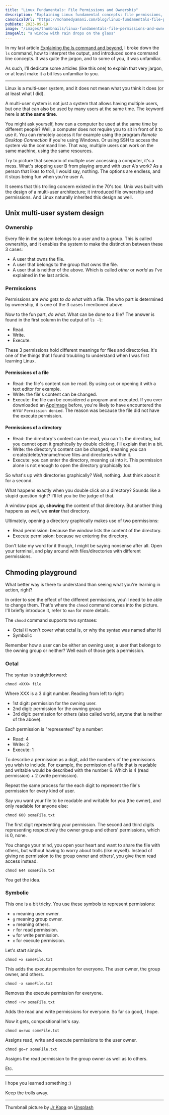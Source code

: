 ```yaml
---
title: "Linux Fundamentals: File Permissions and Ownership"
description: "Explaining Linux fundamental concepts: file permissions, ownership and the chmod command to change the permissions of a file in the two different syntaxes, octal and symbolic."
canonicalUrl: "https://mohamedyamani.com/blog/linux-fundamentals-file-permissions-and-ownership/"
pubDate: 2023-09-19
image: "/images/thumbnails/linux-fundamentals-file-permissions-and-ownership.jpg"
imageAlt: "a window with rain drops on the glass"
---
```


In my last article [Explaining the ls command and beyond](https://mohamedyamani.com/blog/linux-fundamentals-explaining-the-ls-command-and-beyond/), I broke down the `ls` command, how to interpret the output, and introduced some command line concepts. It was quite the jargon, and to some of you, it was unfamiliar.

As such, I'll dedicate some articles (like this one) to explain that very jargon, or at least make it a bit less unfamiliar to you.

---

Linux is a multi-user system, and it does not mean what you think it does (or at least what I did).

A multi-user system is not just a system that allows having multiple users, but one that can also be used by many users at the same time. The keyword here is **at the same time**.

You might ask yourself, how can a computer be used at the same time by different people? Well, a computer does not require you to sit in front of it to use it. You can remotely access it for example using the program _Remote Desktop Connection_ if you're using Windows. Or using SSH to access the system via the command line. That way, multiple users can work on the same machine, using the same resources.

Try to picture that scenario of multiple user accessing a computer, it's a mess. What's stopping user B from playing around with user A's work? As a person that likes to troll, I would say, nothing. The options are endless, and it stops being fun when you're user A.

It seems that this trolling concern existed in the 70's too. Unix was built with the design of a multi-user architecture; it introduced file ownership and permissions. And Linux naturally inherited this design as well.

## Unix multi-user system design

### Ownership

Every file in the system belongs to a user and to a group. This is called ownership, and it enables the system to make the distinction between these 3 cases:

- A user that owns the file.
- A user that belongs to the group that owns the file.
- A user that is neither of the above. Which is called _other_ or _world_ as I've explained in the last article.

### Permissions

Permissions are _who gets to do what_ with a file. The who part is determined by ownership, it is one of the 3 cases I mentioned above.

Now to the fun part, _do what_. What can be done to a file? The answer is found in the first column in the output of `ls -l`:

- Read.
- Write.
- Execute.

These 3 permissions hold different meanings for files and directories. It's one of the things that I found troubling to understand when I was first learning Linux.

#### Permissions of a file

- Read: the file's content can be read. By using `cat` or opening it with a text editor for example.
- Write: the file's content can be changed.
- Execute: the file can be considered a program and executed. If you ever downloaded an [AppImage](https://appimage.org) before, you're likely to have encountered the error `Permission denied`. The reason was because the file did not have the execute permission.

#### Permissions of a directory

- Read: the directory's content can be read, you can `ls` the directory, but you cannot open it graphically by double clicking, I'll explain that in a bit.
- Write: the directory's content can be changed, meaning you can create/delete/rename/move files and directories within it.
- Execute: you can enter the directory, meaning `cd` into it. This permission alone is not enough to open the directory graphically too.

So what's up with directories graphically? Well, nothing. Just think about it for a second.

What happens exactly when you double click on a directory? Sounds like a stupid question right? I'll let you be the judge of that.

A window pops up, **showing** the content of that directory. But another thing happens as well, we **enter** that directory.

Ultimately, opening a directory graphically makes use of two permissions:

- Read permission: because the window lists the content of the directory.
- Execute permission: because we entering the directory.

Don't take my word for it though, I might be saying nonsense after all. Open your terminal, and play around with files/directories with different permissions.

## Chmoding playground

What better way is there to understand than seeing what you're learning in action, right?

In order to see the effect of the different permissions, you'll need to be able to change them. That's where the `chmod` command comes into the picture. I'll briefly introduce it, refer to `man` for more details.

The `chmod` command supports two syntaxes:

- Octal (I won't cover what octal is, or why the syntax was named after it)
- Symbolic

Remember how a user can be either an owning user, a user that belongs to the owning group or neither? Well each of those gets a permission.

### Octal

The syntax is straightforward:

`chmod <XXX> file`

Where XXX is a 3 digit number. Reading from left to right:

- 1st digit: permission for the owning user.
- 2nd digit: permission for the owning group
- 3rd digit: permission for others (also called world, anyone that is neither of the above).

Each permission is "represented" by a number:

- Read: 4
- Write: 2
- Execute: 1

To describe a permission as a digit, add the numbers of the permissions you wish to include. For example, the permission of a file that is readable and writable would be described with the number 6. Which is 4 (read permission) + 2 (write permission).

Repeat the same process for the each digit to represent the file's permission for every kind of user.

Say you want your file to be readable and writable for you (the owner), and only readable for anyone else:

`chmod 600 someFile.txt`

The first digit representing your permission. The second and third digits representing respectively the owner group and others' permissions, which is 0, none.

You change your mind, you open your heart and want to share the file with others, but without having to worry about trolls (like myself). Instead of giving no permission to the group owner and others', you give them read access instead.

`chmod 644 someFile.txt`

You get the idea.

### Symbolic

This one is a bit tricky. You use these symbols to represent permissions:

- `u` meaning user owner.
- `g` meaning group owner.
- `o` meaning others.
- `r` for read permission.
- `w` for write permission.
- `x` for execute permission.

Let's start simple.

`chmod +x someFile.txt`

This adds the execute permission for everyone. The user owner, the group owner, and others.

`chmod -x someFile.txt`

Removes the execute permission for everyone.

`chmod +rw someFile.txt`

Adds the read and write permissions for everyone. So far so good, I hope.

Now it gets, compositional let's say.

`chmod u=rwx someFile.txt`

Assigns read, write and execute permissions to the user owner.

`chmod go=r someFile.txt`

Assigns the read permission to the group owner as well as to others.

Etc.

---

I hope you learned something :)

Keep the trolls away.

---

Thumbnail picture by [Jr Kopa](https://unsplash.com/@jrkorpa?utm_content=creditCopyText&utm_medium=referral&utm_source=unsplash) on [Unsplash](https://unsplash.com/photos/a-window-with-rain-drops-on-the-glass-E2i7Hftb_rI?utm_content=creditCopyText&utm_medium=referral&utm_source=unsplash)
